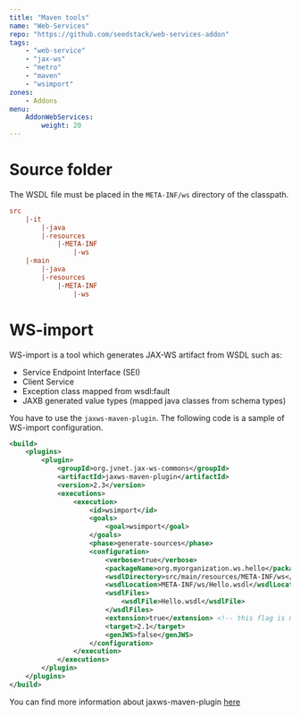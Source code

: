```yaml
---
title: "Maven tools"
name: "Web-Services"
repo: "https://github.com/seedstack/web-services-addon"
tags:
    - "web-service"
    - "jax-ws"
    - "metro"
    - "maven"
    - "wsimport"
zones:
    - Addons
menu:
    AddonWebServices:
        weight: 20
---
```


# Source folder

The WSDL file must be placed in the `META-INF/ws` directory of the classpath. 

```ini
src
    |-it
        |-java
        |-resources
            |-META-INF
                |-ws
    |-main
        |-java
        |-resources
            |-META-INF
                |-ws
```

# WS-import

WS-import is a tool which generates JAX-WS artifact from WSDL such as:

* Service Endpoint Interface (SEI)
* Client Service
* Exception class mapped from wsdl:fault
* JAXB generated value types (mapped java classes from schema types)

You have to use the `jaxws-maven-plugin`. The following code is a sample of WS-import configuration.

```xml
<build>
    <plugins>
        <plugin>
            <groupId>org.jvnet.jax-ws-commons</groupId>
            <artifactId>jaxws-maven-plugin</artifactId>
            <version>2.3</version>
            <executions>
                <execution>
                    <id>wsimport</id>
                    <goals>
                        <goal>wsimport</goal>
                    </goals>
                    <phase>generate-sources</phase>
                    <configuration>
                        <verbose>true</verbose>
                        <packageName>org.myorganization.ws.hello</packageName> <!-- only if you want all of this WS classes in the same package -->
                        <wsdlDirectory>src/main/resources/META-INF/ws</wsdlDirectory>
                        <wsdlLocation>META-INF/ws/Hello.wsdl</wsdlLocation>
                        <wsdlFiles>
                            <wsdlFile>Hello.wsdl</wsdlFile>
                        </wsdlFiles>
                        <extension>true</extension> <!-- this flag is needed to use JMS transport -->
                        <target>2.1</target>
                        <genJWS>false</genJWS>
                    </configuration>
                </execution>
            </executions>
        </plugin>
    </plugins>
</build>
```

You can find more information about jaxws-maven-plugin [here](https://jax-ws-commons.java.net/jaxws-maven-plugin/wsimport-mojo.html)


